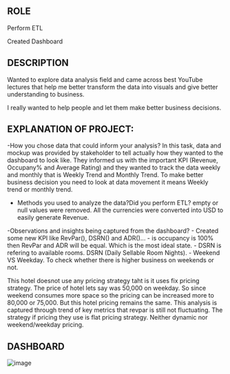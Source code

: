 ## ROLE

Perform ETL

Created Dashboard

## DESCRIPTION

Wanted to explore data analysis field and came across best YouTube lectures that help me better transform the data into visuals and give better understanding to business.

I really wanted to help people and let them make better business decisions.

## EXPLANATION OF PROJECT:
-How you chose data that could inform your analysis?
In this task, data and mockup was provided by stakeholder to tell actually how they wanted to the dashboard to look like. They informed us with the important KPI (Revenue, Occupany% and Average Rating) and they wanted to track the data weekly and monthly that is Weekly Trend and Monthly Trend. To make better business decision you need to look at data movement it means Weekly trend or monthly trend.

- Methods you used to analyze the data?Did you perform ETL?
empty or null values were removed. All the currencies were converted into USD to easily generate Revenue.

-Observations and insights being captured from the dashboard?
    - Created some new KPI like RevPar(), DSRN() and ADR()...
    - is occupancy is 100% then RevPar and ADR will be equal. Which is the most ideal state.
    - DSRN is refering to available rooms. DSRN (Daily Sellable Room Nights).
    - Weekend VS Weekday. To check whether there is higher business on weekends or not.

This hotel doesnot use any pricing strategy taht is it uses fix pricing strategy. The price of hotel lets say was 50,000 on weekday. So since weekend consumes more space so the pricing can be increased more to 80,000 or 75,000. But this hotel pricing remains the same. This analysis is captured through trend of key metrics that revpar is still not fluctuating.
The strategy if pricing they use is flat pricing strategy. Neither dynamic nor weekend/weekday pricing.

## DASHBOARD
![image](https://github.com/user-attachments/assets/d38acc09-5205-4617-bc9e-e3557baeef1e)
